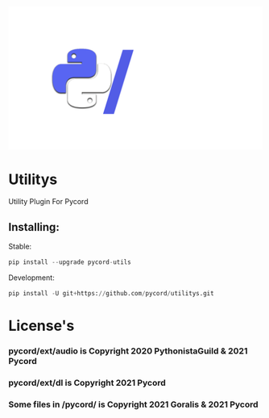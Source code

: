 ![Logo](pyc_utils.png)

# Utilitys

Utility Plugin For Pycord

## Installing:

Stable:

```py
pip install --upgrade pycord-utils
```

Development:

```py
pip install -U git+https://github.com/pycord/utilitys.git
```

# License's

### pycord/ext/audio is Copyright 2020 PythonistaGuild & 2021 Pycord

### pycord/ext/dl is Copyright 2021 Pycord

### Some files in /pycord/ is Copyright 2021 Goralis & 2021 Pycord
